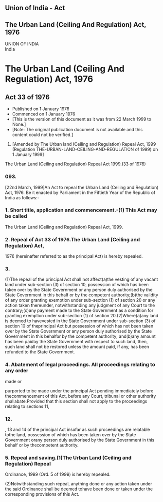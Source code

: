 ## Union of India - Act

## The Urban Land (Ceiling And Regulation) Act, 1976

UNION OF INDIA  
India

# The Urban Land (Ceiling And Regulation) Act, 1976

## Act 33 of 1976

  * Published on 1 January 1976 
  * Commenced on 1 January 1976 
  * [This is the version of this document as it was from 22 March 1999 to None.] 
  * [Note: The original publication document is not available and this content could not be verified.] 

  1. [Amended by The Urban land (Ceiling and Regulation) Repeal Act, 1999 (Regulation THE-URBAN-LAND-CEILING-AND-REGULATION of 1999) on 1 January 1999] 

The Urban Land (Ceiling and Regulation) Repeal Act 1999.(33 of 1976)

### 093.

[22nd March, 1999]An Act to repeal the Urban Land (Ceiling and Regulation)
Act, 1976. Be it enacted by Parliament in the Fiftieth Year of the Republic of
India as follows:-

### 1. Short title, application and commencement.-(1) This Act may be called
The Urban Land (Ceiling and Regulation) Repeal Act, 1999.

### 2. Repeal of Act 33 of 1976.The Urban Land (Ceiling and Regulation) Act,
1976 (hereinafter referred to as the principal Act) is hereby repealed.

### 3.

(1)The repeal of the principal Act shall not affect(a)the vesting of any
vacant land under sub-section (3) of section 10, possession of which has been
taken over by the State Government or any person duly authorised by the State
Government in this behalf or by the competent authority;(b)the validity of any
order granting exemption under sub-section (1) of section 20 or any action
taken thereunder, notwithstanding any judgment of any Court to the
contrary;(c)any payment made to the State Government as a condition for
granting exemption under sub-section (1) of section 20.(2)Where(a)any land is
deemed to havevested in the State Government under sub-section (3) of section
10 of theprincipal Act but possession of which has not been taken over by the
State Government or any person duly authorised by the State Government in this
behalfor by the competent authority; and(b)any amount has been paidby the
State Government with respect to such land, then, such land shall not be
restored unless the amount paid, if any, has been refunded to the State
Government.

### 4. Abatement of legal proceedings. All proceedings relating to any order
made or

purported to be made under the principal Act pending immediately before
thecommencement of this Act, before any Court, tribunal or other authority
shallabate:Provided that this section shall not apply to the proceedings
relating to sections 11,

### 12.

, 13 and 14 of the principal Act insofar as such proceedings are relatable
tothe land, possession of which has been taken over by the State Government
orany person duly authorised by the State Government in this behalf or by
thecompetent authority.

### 5. Repeal and saving.(1)The Urban Land (Ceiling and Regulation) Repeal
Ordinance, 1999 (Ord. 5 of 1999) is hereby repealed.

(2)Notwithstanding such repeal, anything done or any action taken under the
said Ordinance shall be deemed tohave been done or taken under the
corresponding provisions of this Act.

